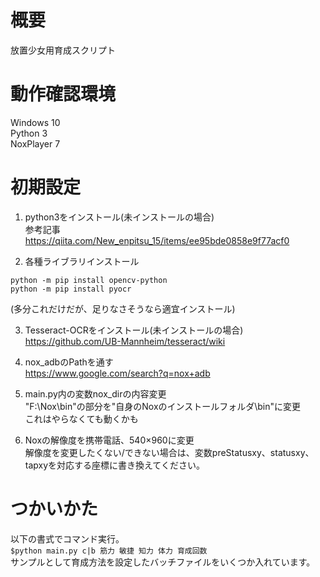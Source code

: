 # 概要
放置少女用育成スクリプト

# 動作確認環境
Windows 10  
Python 3  
NoxPlayer 7

# 初期設定
1. python3をインストール(未インストールの場合)  
参考記事  
<https://qiita.com/New_enpitsu_15/items/ee95bde0858e9f77acf0>  

2. 各種ライブラリインストール  
```
python -m pip install opencv-python  
python -m pip install pyocr  
```
(多分これだけだが、足りなさそうなら適宜インストール)

3. Tesseract-OCRをインストール(未インストールの場合)  
<https://github.com/UB-Mannheim/tesseract/wiki>

4. nox_adbのPathを通す  
<https://www.google.com/search?q=nox+adb>

5. main.py内の変数nox_dirの内容変更  
"F:\\Nox\bin"の部分を"自身のNoxのインストールフォルダ\bin"に変更  
これはやらなくても動くかも


6. Noxの解像度を携帯電話、540×960に変更  
解像度を変更したくない/できない場合は、変数preStatusxy、statusxy、tapxyを対応する座標に書き換えてください。

# つかいかた
以下の書式でコマンド実行。  
`$python main.py c|b 筋力 敏捷 知力 体力 育成回数 `  
サンプルとして育成方法を設定したバッチファイルをいくつか入れています。
